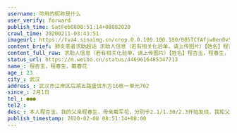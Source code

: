 ```yaml
---
username: 可用的昵称是什么
user_verify: forward
publish_time: SatFeb0808:51:14+08002020
crawl_time: 20200211-03:43:51
imageurl: https://tva4.sinaimg.cn/crop.0.0.100.100.180/005TCfAfjw8en0v5yg4bgj302s02s3yc.jpg?KID=imgbed,tva&Expires=1581373874&ssig=uxoyavQNHn,http://n.sinaimg.cn/photo/5213b46e/20181127/timeline_card_small_super_default.png,https://wx2.sinaimg.cn/orj360/005TCfAfly1gbopg0hm9qj30aj0m8wey.jpg,https://wx1.sinaimg.cn/orj360/005TCfAfly1gbopg0xacqj30go0m83za.jpg
content_brief: 肺炎患者求助超话 求助人信息（若有相关化验单，请上传图片）【姓名】程杏玉，程春生，戴春花【年龄】23【所在城市】武汉【所在小区、社区】武汉市江岸区后湖五路盛世东方16栋一单元702【患病时间】2月1日【联系方式】●●●【其他紧急联系人】【病情描述】 本人程杏玉，我的父亲程春 ...全文
content_full_raw: 求助人信息（若有相关化验单，请上传图片）【姓名】程杏玉，程春生，戴春花【年龄】23【所在城市】武汉【所在小区、社区】武汉市江岸区后湖五路盛世东方16栋一单元702【患病时间】2月1日【联系方式】●●●【其他紧急联系人】【病情描述】本人程杏玉，我的父亲程春生，母亲戴军花，分别于2.1/1.30/2.3开始发烧，我和父亲于2月5号到武汉市中心医院检查，CT显示双肺可见多发磨玻璃影，肝实质密度减低，肝及左肾实质内可见圆形低密度影，诊断为高度疑似病例。这些天反复发烧至38.5度，双肺感染，咳嗽胸闷气短，恶心呕吐，做了核酸检测也是迟迟没有结果出来。这些天我们打了很多电话，包括120，全部让我们联系社区，社区困难说解决不了，让我们选择投诉，投诉也是没有结果。现在很绝望，我们一家人身体状态越来越差，去医院因为未确诊不收，去隔离酒店说高烧不让进。每天在绝望恐惧和病痛的折磨中度过却没有办法，今天母亲CT显示双肺感染，父亲现已经高烧到39.9度，无奈，担心父亲病重，今晚携带棉被准备在汉口医院先找个空位住一晚，以防万一。恳请相关单位能够救救我一家人吧。麻城市
status_url: https://m.weibo.cn/status/4469616485347713
name_: 程杏玉，程春生，戴春花
age_: 23
city_: 武汉
address_: 武汉市江岸区后湖五路盛世东方16栋一单元702
since_: 2月1日
tel_: ●●●
tel2_: 
desc_: 本人程杏玉，我的父亲程春生，母亲戴军花，分别于2.1/1.30/2.3开始发烧，我和父亲于2月5号到武汉市中心医院检查，CT显示双肺可见多发磨玻璃影，肝实质密度减低，肝及左肾实质内可见圆形低密度影，诊断为高度疑似病例。这些天反复发烧至38.5度，双肺感染，咳嗽胸闷气短，恶心呕吐，做了核酸检测也是迟迟没有结果出来。这些天我们打了很多电话，包括120，全部让我们联系社区，社区困难说解决不了，让我们选择投诉，投诉也是没有结果。现在很绝望，我们一家人身体状态越来越差，去医院因为未确诊不收，去隔离酒店说高烧不让进。每天在绝望恐惧和病痛的折磨中度过却没有办法，今天母亲CT显示双肺感染，父亲现已经高烧到39.9度，无奈，担心父亲病重，今晚携带棉被准备在汉口医院先找个空位住一晚，以防万一。恳请相关单位能够救救我一家人吧。麻城市
publish_timestamp: 2020-02-08 08:51:14+08:00
---
```


